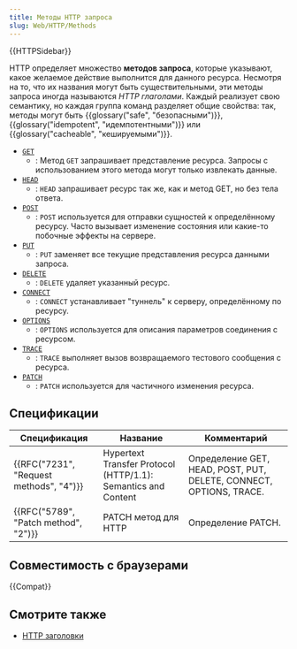 ```yaml
---
title: Методы HTTP запроса
slug: Web/HTTP/Methods
---
```


{{HTTPSidebar}}

HTTP определяет множество **методов запроса**, которые указывают, какое желаемое действие выполнится для данного ресурса. Несмотря на то, что их названия могут быть существительными, эти методы запроса иногда называются _HTTP глаголами_. Каждый реализует свою семантику, но каждая группа команд разделяет общие свойства: так, методы могут быть {{glossary("safe", "безопасными")}}, {{glossary("idempotent", "идемпотентными")}} или {{glossary("cacheable", "кешируемыми")}}.

- [`GET`](/ru/docs/Web/HTTP/Methods/GET)
  - : Метод `GET` запрашивает представление ресурса. Запросы с использованием этого метода могут только извлекать данные.
- [`HEAD`](/ru/docs/Web/HTTP/Methods/HEAD)
  - : `HEAD` запрашивает ресурс так же, как и метод GET, но без тела ответа.
- [`POST`](/ru/docs/Web/HTTP/Methods/POST)
  - : `POST` используется для отправки сущностей к определённому ресурсу. Часто вызывает изменение состояния или какие-то побочные эффекты на сервере.
- [`PUT`](/ru/docs/Web/HTTP/Methods/PUT)
  - : `PUT` заменяет все текущие представления ресурса данными запроса.
- [`DELETE`](/ru/docs/Web/HTTP/Methods/DELETE)
  - : `DELETE` удаляет указанный ресурс.
- [`CONNECT`](/ru/docs/Web/HTTP/Methods/CONNECT)
  - : `CONNECT` устанавливает "туннель" к серверу, определённому по ресурсу.
- [`OPTIONS`](/ru/docs/Web/HTTP/Methods/OPTIONS)
  - : `OPTIONS` используется для описания параметров соединения с ресурсом.
- [`TRACE`](/ru/docs/Web/HTTP/Methods/TRACE)
  - : `TRACE` выполняет вызов возвращаемого тестового сообщения с ресурса.
- [`PATCH`](/ru/docs/Web/HTTP/Methods/PATCH)
  - : `PATCH` используется для частичного изменения ресурса.

## Спецификации

| Спецификация                            | Название                                                      | Комментарий                                                        |
| --------------------------------------- | ------------------------------------------------------------- | ------------------------------------------------------------------ |
| {{RFC("7231", "Request methods", "4")}} | Hypertext Transfer Protocol (HTTP/1.1): Semantics and Content | Определение GET, HEAD, POST, PUT, DELETE, CONNECT, OPTIONS, TRACE. |
| {{RFC("5789", "Patch method", "2")}}    | PATCH метод для HTTP                                          | Определение PATCH.                                                 |

## Совместимость с браузерами

{{Compat}}

## Смотрите также

- [HTTP заголовки](/ru/docs/Web/HTTP/Заголовки)
